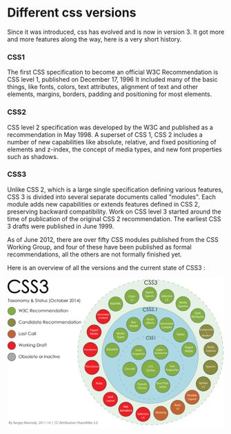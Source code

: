 # Different css versions

Since it was introduced, css has evolved and is now in version 3. It got more and more features along the way, here is a very short history.

### CSS1

The first CSS specification to become an official W3C Recommendation is CSS level 1, published on December 17, 1996
It included many of the basic things, like fonts, colors, text attributes, alignment of text and other elements, margins, borders, padding and positioning for most elements. 


### CSS2

CSS level 2 specification was developed by the W3C and published as a recommendation in May 1998. A superset of CSS 1, CSS 2 includes a number of new capabilities like absolute, relative, and fixed positioning of elements and z-index, the concept of media types, and new font properties such as shadows.

### CSS3

Unlike CSS 2, which is a large single specification defining various features, CSS 3 is divided into several separate documents called "modules". Each module adds new capabilities or extends features defined in CSS 2, preserving backward compatibility. Work on CSS level 3 started around the time of publication of the original CSS 2 recommendation. The earliest CSS 3 drafts were published in June 1999.

As of June 2012, there are over fifty CSS modules published from the CSS Working Group, and four of these have been published as formal recommendations, all the others are not formally finished yet.

Here is an overview of all the versions and the current state of CSS3 :

![CSS321](.guides/img/CSS3_2_1.svg)